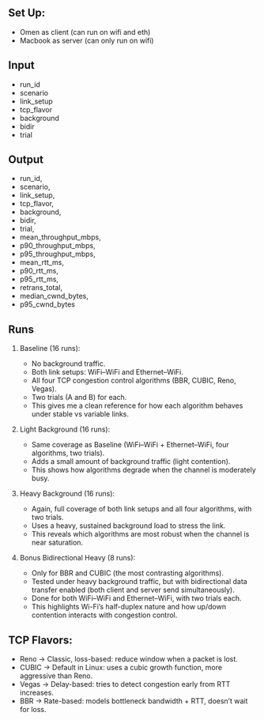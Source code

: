 ## Set Up:
- Omen as client (can run on wifi and eth)
- Macbook as server (can only run on wifi)


## Input
- run_id
- scenario
- link_setup
- tcp_flavor
- background
- bidir
- trial


## Output
- run_id,
- scenario,
- link_setup,
- tcp_flavor,
- background,
- bidir,
- trial,
- mean_throughput_mbps,
- p90_throughput_mbps,
- p95_throughput_mbps,
- mean_rtt_ms,
- p90_rtt_ms,
- p95_rtt_ms,
- retrans_total,
- median_cwnd_bytes,
- p95_cwnd_bytes


## Runs
1. Baseline (16 runs):
    - No background traffic.
	- Both link setups: WiFi–WiFi and Ethernet–WiFi.
	- All four TCP congestion control algorithms (BBR, CUBIC, Reno, Vegas).
	- Two trials (A and B) for each.
    - This gives me a clean reference for how each algorithm behaves under stable vs variable links.

2.	Light Background (16 runs):
	- Same coverage as Baseline (WiFi–WiFi + Ethernet–WiFi, four algorithms, two trials).
	- Adds a small amount of background traffic (light contention).
    - This shows how algorithms degrade when the channel is moderately busy.

3.	Heavy Background (16 runs):
	- Again, full coverage of both link setups and all four algorithms, with two trials.
	- Uses a heavy, sustained background load to stress the link.
    - This reveals which algorithms are most robust when the channel is near saturation.

4.	Bonus Bidirectional Heavy (8 runs):
	- Only for BBR and CUBIC (the most contrasting algorithms).
	- Tested under heavy background traffic, but with bidirectional data transfer enabled (both client and server send simultaneously).
	- Done for both WiFi–WiFi and Ethernet–WiFi, with two trials each.
    - This highlights Wi-Fi’s half-duplex nature and how up/down contention interacts with congestion control.

## TCP Flavors:
- Reno → Classic, loss-based: reduce window when a packet is lost.
- CUBIC → Default in Linux: uses a cubic growth function, more aggressive than Reno.
- Vegas → Delay-based: tries to detect congestion early from RTT increases.
- BBR → Rate-based: models bottleneck bandwidth + RTT, doesn’t wait for loss.